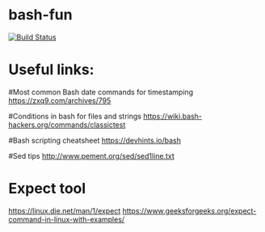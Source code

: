 # bash-fun

[![Build Status](https://travis-ci.org/starnowski/bash-fun.svg?branch=master)](https://travis-ci.org/starnowski/bash-fun)

# Useful links:
#Most common Bash date commands for timestamping
https://zxq9.com/archives/795

#Conditions in bash for files and strings
https://wiki.bash-hackers.org/commands/classictest


#Bash scripting cheatsheet
https://devhints.io/bash

#Sed tips
http://www.pement.org/sed/sed1line.txt

# Expect tool
https://linux.die.net/man/1/expect
https://www.geeksforgeeks.org/expect-command-in-linux-with-examples/